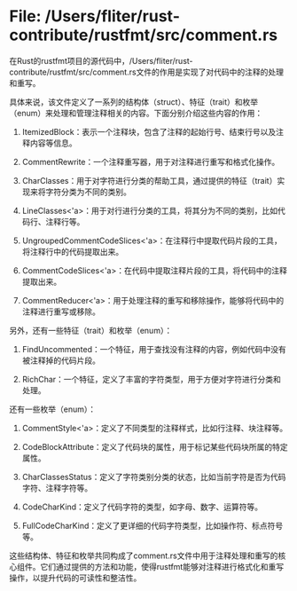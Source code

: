 # File: /Users/fliter/rust-contribute/rustfmt/src/comment.rs

在Rust的rustfmt项目的源代码中，/Users/fliter/rust-contribute/rustfmt/src/comment.rs文件的作用是实现了对代码中的注释的处理和重写。

具体来说，该文件定义了一系列的结构体（struct）、特征（trait）和枚举（enum）来处理和管理注释相关的内容。下面分别介绍这些内容的作用：

1. ItemizedBlock：表示一个注释块，包含了注释的起始行号、结束行号以及注释内容等信息。

2. CommentRewrite：一个注释重写器，用于对注释进行重写和格式化操作。

3. CharClasses<T>：用于对字符进行分类的帮助工具，通过提供的特征（trait）实现来将字符分类为不同的类别。

4. LineClasses<'a>：用于对行进行分类的工具，将其分为不同的类别，比如代码行、注释行等。

5. UngroupedCommentCodeSlices<'a>：在注释行中提取代码片段的工具，将注释行中的代码提取出来。

6. CommentCodeSlices<'a>：在代码中提取注释片段的工具，将代码中的注释提取出来。

7. CommentReducer<'a>：用于处理注释的重写和移除操作，能够将代码中的注释进行重写或移除。

另外，还有一些特征（trait）和枚举（enum）：

1. FindUncommented：一个特征，用于查找没有注释的内容，例如代码中没有被注释掉的代码片段。

2. RichChar：一个特征，定义了丰富的字符类型，用于方便对字符进行分类和处理。

还有一些枚举（enum）：

1. CommentStyle<'a>：定义了不同类型的注释样式，比如行注释、块注释等。

2. CodeBlockAttribute：定义了代码块的属性，用于标记某些代码块所属的特定属性。

3. CharClassesStatus：定义了字符类别分类的状态，比如当前字符是否为代码字符、注释字符等。

4. CodeCharKind：定义了代码字符的类型，如字母、数字、运算符等。

5. FullCodeCharKind：定义了更详细的代码字符类型，比如操作符、标点符号等。

这些结构体、特征和枚举共同构成了comment.rs文件中用于注释处理和重写的核心组件。它们通过提供的方法和功能，使得rustfmt能够对注释进行格式化和重写操作，以提升代码的可读性和整洁性。

